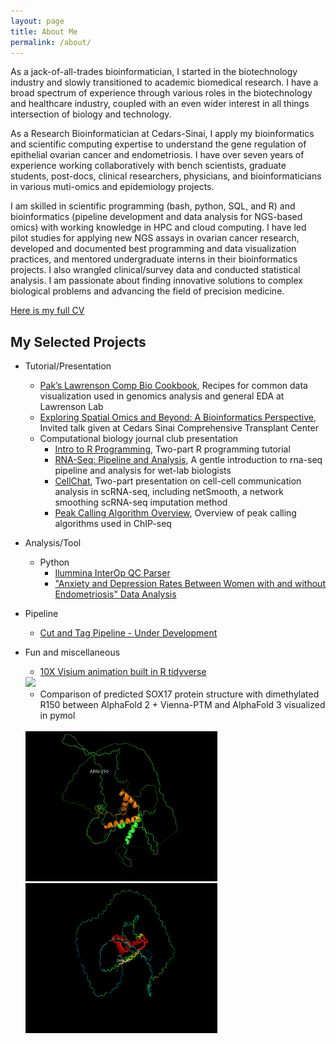 ```yaml
---
layout: page
title: About Me
permalink: /about/
---
```


As a jack-of-all-trades bioinformatician, I started in the biotechnology industry and slowly transitioned to academic biomedical research. I have a broad spectrum of experience through various roles in the biotechnology and healthcare industry, coupled with an even wider interest in all things intersection of biology and technology.

As a Research Bioinformatician at Cedars-Sinai, I apply my bioinformatics and scientific computing expertise to understand the gene regulation of epithelial ovarian cancer and endometriosis. I have over seven years of experience working collaboratively with bench scientists, graduate students, post-docs, clinical researchers, physicians, and bioinformaticians in various muti-omics and epidemiology projects.

I am skilled in scientific programming (bash, python, SQL, and R) and bioinformatics (pipeline development and data analysis for NGS-based omics) with working knowledge in HPC and cloud computing. I have led pilot studies for applying new NGS assays in ovarian cancer research, developed and documented best programming and data visualization practices, and mentored undergraduate interns in their bioinformatics projects. I also wrangled clinical/survey data and conducted statistical analysis. I am passionate about finding innovative solutions to complex biological problems and advancing the field of precision medicine.

[Here is my full CV](https://docs.google.com/document/d/1A3mFwyfMPDVUobou-9QjZuBgzqNJ1uPiFJv2DtTy7s4/edit?usp=sharing)

## My Selected Projects

* Tutorial/Presentation
    * [Pak’s Lawrenson Comp Bio Cookbook](https://sfpacman.github.io/cookbook/), Recipes for common data visualization used in genomics analysis and general EDA at Lawrenson Lab  
    * [Exploring Spatial Omics and Beyond: A Bioinformatics Perspective](https://docs.google.com/presentation/d/1Lrdtfe8LcJMTi5DYDDfZGdRTv12Z40kNeoz-GXbVqug/edit?usp=sharing), Invited talk given at Cedars Sinai Comprehensive Transplant Center
    * Computational biology journal club presentation  
       *  [Intro to R Programming](https://docs.google.com/presentation/d/19Sekhw5X48jLWXTV9sTCflv2kdV79bQ_fonKEPgMTS0/edit?usp=sharing), Two-part R programming tutorial
       *  [RNA-Seq: Pipeline and Analysis](https://docs.google.com/presentation/d/1w8y3EGrJ_sp04AAkLgU9DgV2QZicSxfV_F5OZQThmkE/edit?usp=sharing), A gentle introduction to rna-seq pipeline and analysis for wet-lab biologists
       *  [CellChat](https://docs.google.com/presentation/d/1GW3dPAI7_sJjNF_gFELZH1Mu8n8gzqubsLFBjvhTTgc/edit?usp=sharing), Two-part presentation on cell-cell communication analysis in scRNA-seq, including netSmooth, a network smoothing scRNA-seq imputation method
       *  [Peak Calling Algorithm Overview](https://docs.google.com/presentation/d/1MLnAVGTbLU-JyNgL8usEKhJtIthXskJwW8tO4MyFmPc/edit?usp=sharing), Overview of peak calling algorithms used in ChIP-seq
* Analysis/Tool
  * Python
    *  [Ilummina InterOp QC Parser](https://github.com/sfpacman/Read_InterOp_illumina) 
    *  ["Anxiety and Depression Rates Between Women with and without Endometriosis" Data Analysis](https://github.com/sfpacman/BEME_poster/blob/main/poster.ipynb)
* Pipeline
    *  [Cut and Tag Pipeline - Under Development](https://github.com/sfpacman/cut_tag_pipeline_public) 
* Fun and miscellaneous

    * [ 10X Visium animation built in R tidyverse](https://github.com/sfpacman/show_off)

    <img src="https://raw.githubusercontent.com/sfpacman/show_off/main/data/animation.gif">
    <br>
    
    * Comparison of predicted SOX17 protein structure with dimethylated R150 between AlphaFold 2 + Vienna-PTM  and AlphaFold 3 visualized in pymol
    
    <br>

    <img src="https://raw.githubusercontent.com/sfpacman/sfpacman.github.io/master/images/sox17%20(2).gif" width="307" height="240">
    <img src="https://raw.githubusercontent.com/sfpacman/sfpacman.github.io/master/images/SOX17_AF.gif" width="307" height="240">
